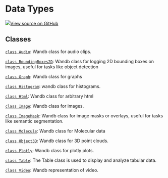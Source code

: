 # Data Types

[![](https://www.tensorflow.org/images/GitHub-Mark-32px.png)View source on GitHub](https://www.github.com/wandb/client/tree/v0.12.1/wandb/__init__.py)

## Classes

[`class Audio`](audio.md): Wandb class for audio clips.

[`class BoundingBoxes2D`](boundingboxes2d.md): Wandb class for logging 2D bounding boxes on images, useful for tasks like object detection

[`class Graph`](graph.md): Wandb class for graphs

[`class Histogram`](histogram.md): wandb class for histograms.

[`class Html`](html.md): Wandb class for arbitrary html

[`class Image`](image.md): Wandb class for images.

[`class ImageMask`](imagemask.md): Wandb class for image masks or overlays, useful for tasks like semantic segmentation.

[`class Molecule`](molecule.md): Wandb class for Molecular data

[`class Object3D`](object3d.md): Wandb class for 3D point clouds.

[`class Plotly`](plotly.md): Wandb class for plotly plots.

[`class Table`](table.md): The Table class is used to display and analyze tabular data.

[`class Video`](video.md): Wandb representation of video.

